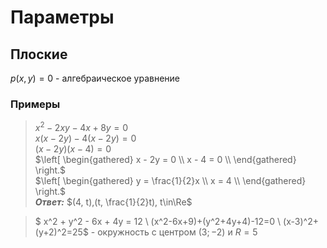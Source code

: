 # Параметры

## Плоские

$p(x, y)=0$ - алгебраическое уравнение

### Примеры

> $x^2-2xy-4x+8y=0$\
> $x(x-2y)-4(x-2y)=0$\
> $(x-2y)(x-4)=0$\
> $\left[ \begin{gathered} x - 2y = 0 \\ x - 4 = 0 \\ \end{gathered} 
> \right.$\
> $\left[ \begin{gathered} y = \frac{1}{2}x \\ x = 4 \\ \end{gathered} 
> \right.$\
> **_Ответ:_** $(4, t),(t, \frac{1}{2}t), t\in\Re$

> $
> x^2 + y^2 - 6x + 4y = 12 \\
> (x^2-6x+9)+(y^2+4y+4)-12=0 \\
> (x-3)^2+(y+2)^2=25$ - окружность с центром $(3; -2)$ и $R = 5$
